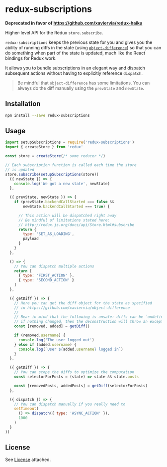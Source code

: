 # redux-subscriptions

**Deprecated in favor of https://github.com/xaviervia/redux-haiku**

Higher-level API for the Redux `store.subscribe`.

`redux-subscriptions` keeps the previous state for you and gives you the ability of running diffs in the state (using [`object-difference`](https://github.com/xaviervia/object-difference)) so that you can do something when part of the state is updated, much like the React bindings for Redux work.

It allows you to bundle subscriptions in an elegant way and dispatch subsequent actions without having to explicitly reference `dispatch`.

> Be mindful that `object-difference` has some limitations. You can always do the diff manually using the `prevState` and `newState`.

## Installation

```sh
npm install --save redux-subscriptions
```

## Usage

```javascript
import setupSubscriptions = require('redux-subscriptions')
import { createStore } from 'redux'

const store = createStore(/* some reducer */)

// Each subscription function is called each time the store
// is updated
store.subscribe(setupSubscriptions(store)(
  ({ newState }) => {
    console.log('We got a new state', newState)
  },

  ({ prevState, newState }) => {
    if (prevState.backendCallStarted === false &&
        newState.backendCallStarted === true) {

      // This action will be dispatched right away
      // Be mindful of limitations stated here:
      // http://redux.js.org/docs/api/Store.html#subscribe
      return {
        type: 'SET_AS_LOADING',
        payload
      }    
    }
  },

  () => {
    // You can dispatch multiple actions
    return [
      { type: 'FIRST_ACTION' },
      { type: 'SECOND_ACTION' }
    ]
  },

  ({ getDiff }) => {
    // Here you can get the diff object for the state as specified
    // in https://github.com/xaviervia/object-difference
    //
    // Bear in mind that the following is unsafe: diffs can be `undefined`
    // if nothing changed, then the deconstruction will throw an exception
    const [removed, added] = getDiff()

    if (removed.username) {
      console.log('The user logged out')
    } else if (added.username) {
      console.log(`User ${added.username} logged in`)
    }
  },

  ({ getDiff }) => {
    // You can scope the diffs to optimize the computation
    const selectorForPosts = (state) => state && state.posts

    const [removedPosts, addedPosts] = getDiff(selectorForPosts)
  },

  ({ dispatch }) => {
    // You can dispatch manually if you really need to
    setTimeout(
      () => dispatch({ type: 'ASYNC_ACTION' }),
      1000
    )
  }
))
```

## License

See [License](LICENSE) attached.
